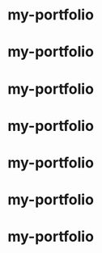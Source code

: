 # my-portfolio
# my-portfolio
# my-portfolio
# my-portfolio
# my-portfolio
# my-portfolio
# my-portfolio
